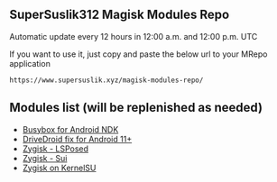 ## SuperSuslik312 Magisk Modules Repo
Automatic update every 12 hours in 12:00 a.m. and 12:00 p.m. UTC

If you want to use it, just copy and paste the below url to your MRepo application
```
https://www.supersuslik.xyz/magisk-modules-repo/
```
## Modules list (will be replenished as needed)
* [Busybox for Android NDK](https://github.com/Magisk-Modules-Repo/busybox-ndk)
* [DriveDroid fix for Android 11+](https://github.com/overzero-git/DriveDroid-fix-Magisk-module)
* [Zygisk - LSPosed](https://github.com/LSPosed/LSPosed)
* [Zygisk - Sui](https://github.com/RikkaApps/Sui)
* [Zygisk on KernelSU](https://github.com/Dr-TSNG/ZygiskOnKernelSU)
